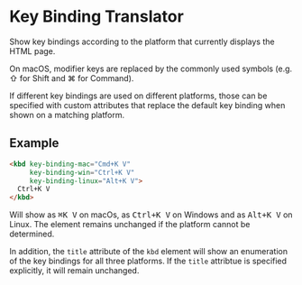 # Key Binding Translator

Show key bindings according to the platform that currently displays the HTML page.

On macOS, modifier keys are replaced by the commonly used symbols (e.g. &#x21e7; for Shift and &#x2318; for Command).

If different key bindings are used on different platforms, those can be specified with custom attributes that replace the default key binding when shown on a matching platform.

## Example
```html
<kbd key-binding-mac="Cmd+K V"
     key-binding-win="Ctrl+K V"
     key-binding-linux="Alt+K V">
  Ctrl+K V
</kbd>
```
Will show as <kbd>⌘K V</kbd> on macOs, as <kbd>Ctrl+K V</kbd> on Windows and as <kbd>Alt+K V</kbd> on Linux.
The element remains unchanged if the platform cannot be determined.

In addition, the `title` attribute of the `kbd` element will show an enumeration of the key bindings for all three platforms. If the `title` attribtue is specified explicitly, it will remain unchanged.